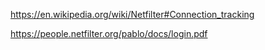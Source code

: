 https://en.wikipedia.org/wiki/Netfilter#Connection_tracking

https://people.netfilter.org/pablo/docs/login.pdf
